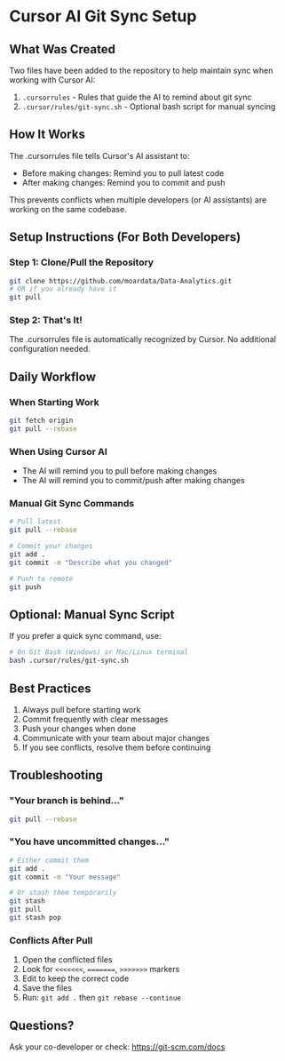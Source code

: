 # Cursor AI Git Sync Setup

## What Was Created

Two files have been added to the repository to help maintain sync when working with Cursor AI:

1. `.cursorrules` - Rules that guide the AI to remind about git sync
2. `.cursor/rules/git-sync.sh` - Optional bash script for manual syncing

## How It Works

The .cursorrules file tells Cursor's AI assistant to:
- Before making changes: Remind you to pull latest code
- After making changes: Remind you to commit and push

This prevents conflicts when multiple developers (or AI assistants) are working on the same codebase.

## Setup Instructions (For Both Developers)

### Step 1: Clone/Pull the Repository
```bash
git clone https://github.com/moardata/Data-Analytics.git
# OR if you already have it
git pull
```

### Step 2: That's It!
The .cursorrules file is automatically recognized by Cursor. No additional configuration needed.

## Daily Workflow

### When Starting Work
```bash
git fetch origin
git pull --rebase
```

### When Using Cursor AI
- The AI will remind you to pull before making changes
- The AI will remind you to commit/push after making changes

### Manual Git Sync Commands
```bash
# Pull latest
git pull --rebase

# Commit your changes
git add .
git commit -m "Describe what you changed"

# Push to remote
git push
```

## Optional: Manual Sync Script

If you prefer a quick sync command, use:
```bash
# On Git Bash (Windows) or Mac/Linux terminal
bash .cursor/rules/git-sync.sh
```

## Best Practices

1. Always pull before starting work
2. Commit frequently with clear messages
3. Push your changes when done
4. Communicate with your team about major changes
5. If you see conflicts, resolve them before continuing

## Troubleshooting

### "Your branch is behind..."
```bash
git pull --rebase
```

### "You have uncommitted changes..."
```bash
# Either commit them
git add .
git commit -m "Your message"

# Or stash them temporarily
git stash
git pull
git stash pop
```

### Conflicts After Pull
1. Open the conflicted files
2. Look for `<<<<<<<`, `=======`, `>>>>>>>` markers
3. Edit to keep the correct code
4. Save the files
5. Run: `git add .` then `git rebase --continue`

## Questions?
Ask your co-developer or check: https://git-scm.com/docs

